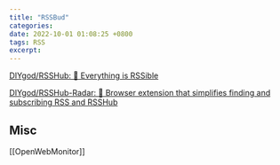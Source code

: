 ```yaml
---
title: "RSSBud"
categories: 
date: 2022-10-01 01:08:25 +0800
tags: RSS
excerpt: 
---
```



[DIYgod/RSSHub: 🍰 Everything is RSSible](https://github.com/DIYgod/RSSHub)


[DIYgod/RSSHub-Radar: 🍰 Browser extension that simplifies finding and subscribing RSS and RSSHub](https://github.com/DIYgod/RSSHub-Radar)


## Misc

[[OpenWebMonitor]]
